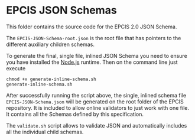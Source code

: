 # EPCIS JSON Schemas

This folder contains the source code for the EPCIS 2.0 JSON Schema. 

The `EPCIS-JSON-Schema-root.json` is the root file that has pointers to the different auxiliary children schemas. 

To generate the final, single file, inlined JSON Schema you need to ensure you have installed 
the [Node.js](https://nodejs.org/en/download/) runtime. Then on the command line just execute

```
chmod +x generate-inline-schema.sh
generate-inline-schema.sh
```

After successfully running the script above, the single, inlined schema file `EPCIS-JSON-Schema.json` 
will be generated on the root folder of the EPCIS repository. It is included to allow 
online validators to just work with one file. It contains all the Schemas defined by this specification. 

The `validate.sh` script allows to validate JSON and automatically includes all the individual child schemas. 
